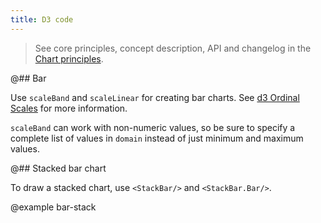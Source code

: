 ```yaml
---
title: D3 code
---
```


> See core principles, concept description, API and changelog in the [Chart principles](/data-display/d3-chart/).

@## Bar

Use `scaleBand` and `scaleLinear` for creating bar charts. See [d3 Ordinal Scales](https://github.com/d3/d3-scale#ordinal-scales) for more information.

`scaleBand` can work with non-numeric values, so be sure to specify a complete list of values in `domain` instead of just minimum and maximum values.

@## Stacked bar chart

To draw a stacked chart, use `<StackBar/>` and `<StackBar.Bar/>`.

@example bar-stack
